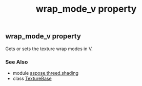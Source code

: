 ﻿---
title: wrap_mode_v property
second_title: Aspose.3D for Python via .NET API References
description: 
type: docs
weight: 210
url: /python-net/aspose.threed.shading/texturebase/wrap_mode_v/
is_root: false
---

## wrap_mode_v property


Gets or sets the texture wrap modes in V.

### See Also
* module [aspose.threed.shading](../../)
* class [TextureBase](/3d/python-net/aspose.threed.shading/texturebase)
